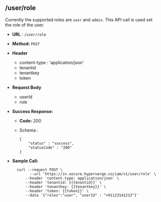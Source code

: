 ## /user/role

Currently the supported roles are `user` and `admin`. This API call is used set the role of the user.

* **URL** : `/user/role`
  
* **Method:** `POST`

* **Header**
	
	- content-type : 'application/json'
	- tenantid 
	- tenantkey
	- token
	
* **Request Body**

	- userId
	- role
	  
* **Success Response:**

  * **Code:** 200 <br />
  * Schema : 
		
			
		{
			"status" : "success",
			"statusCode" : "200"
		}
		
	

* **Sample Call:**

   	
    	curl --request POST \
  			  --url 'https://in.secure.hyperverge.co/iam/v1/user/role' \
            --header 'content-type: application/json' \
            --header 'tenantid: {{tenantid}}' \
            --header 'tenantkey: {{tenantkey}}' \
            --header 'token: {{token}}' \
            --data '{"roles":"user", "userId" : "+91123141213"}'
    	
    	
